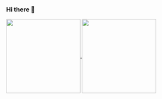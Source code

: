 ### Hi there 👋

<a href="https://github.com/benayaokta/github-readme-stats">
  <img height=200 align="center" src="https://github-readme-stats.vercel.app/api?username=benayaokta&show_icons=true&theme=transparent&custom_title=Public Repo Stats" />
</a>
<a href="https://github.com/benayaokta/github-readme-stats">
  <img height=200 align="center" src="https://github-readme-stats.vercel.app/api/top-langs/?username=benayaokta&layout=donut&theme=transparent&custom_title=Public Repo Lang" />
</a>

<!--
**benayaokta/benayaokta** is a ✨ _special_ ✨ repository because its `README.md` (this file) appears on your GitHub profile.

Here are some ideas to get you started:

- 🔭 I’m currently working on ...
- 🌱 I’m currently learning ...
- 👯 I’m looking to collaborate on ...
- 🤔 I’m looking for help with ...
- 💬 Ask me about ...
- 📫 How to reach me: ...
- 😄 Pronouns: ...
- ⚡ Fun fact: ...
-->
